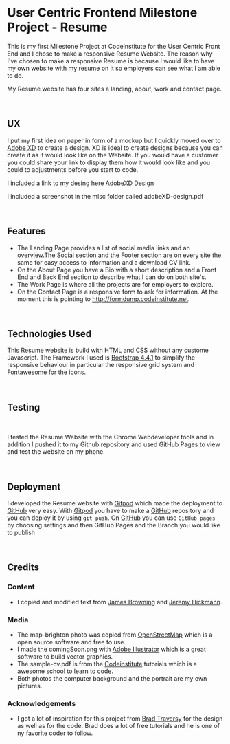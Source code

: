 # User Centric Frontend Milestone Project - Resume


This is my first Milestone Project at Codeinstitute for the User Centric Front End and I chose to make a responsive Resume Website.
The reason why I've chosen to make a responsive Resume is because I would like to have my own website with my resume on it so employers can see what I am able to do.

My Resume website has four sites a landing, about, work and contact page.


<br>

## UX

I put my first idea on paper in form of a mockup but I quickly moved over to [Adobe XD](https://www.adobe.com/uk/products/xd.html?sdid=88X75SKR&mv=search&ef_id=Cj0KCQiAvJXxBRCeARIsAMSkApokdEG1qLZ7AAelXbuk6Bx77_dvxmhqV1YGRG5SvEHNoULkb9UrjbsaAjVqEALw_wcB:G:s&s_kwcid=AL!3085!3!340667162876!e!!g!!adobe%20xd) to create a design.
XD is ideal to create designs because you can create it as it would look like on the Website.
If you would have a customer you could share your link to display them how it would look like and you 
could to adjustments before you start to code.

I included a link to my desing here [AdobeXD Design](https://xd.adobe.com/view/7c4d4b34-2d35-4f75-6c94-dc922dd6e609-0a7c/?hints=off)

I included a screenshot in the misc folder called adobeXD-design.pdf

<br>

## Features

- The Landing Page provides a list of social media links and an overview.The Social section and the Footer section are on every site the same for easy access to information and a download CV link.
- On the About Page you have a Bio with a short description and a Front End and Back End section to describe what I can do on both site's.
- The Work Page is where all the projects are for employers to explore.
- On the Contact Page is a responsive form to ask for information. At the moment this is pointing to http://formdump.codeinstitute.net.

<br>

## Technologies Used

This Resume website is build with HTML and CSS without any custome Javascript.
The Framework I used is [Bootstrap 4.4.1](https://getbootstrap.com/) to simplify the responsive behaviour in particular the responsive grid system
 and [Fontawesome](https://fontawesome.com/) for the icons.

 <br>

## Testing
<br>

I tested the Resume Website with the Chrome Webdeveloper tools and in addition I pushed it to my Github repository and used GitHub Pages to view and test the website on my phone.

<br>

## Deployment

I developed the Resume website with [Gitpod](https://gitpod.io/workspaces/) which made the deployment to [GitHub](https://github.com) very easy.
With [Gitpod](https://gitpod.io/workspaces/) you have to make a [GitHub](https://github.com) repository and you can deploy it by using `git push`.
On [GitHub](https://github.com/) you can use `GitHub pages` by choosing settings and then GitHub Pages and the Branch you would like to publish 

<br>

## Credits

### Content
- I copied and modified text from [James Browning](https://jamesbr.uk/) and [Jeremy Hickmann](https://jeremyhickman.co.uk/).

### Media
- The map-brighton photo was copied from [OpenStreetMap](https://www.openstreetmap.org/) which is a open source software and free to use.
- I made the comingSoon.png with [Adobe Illustrator](https://www.adobe.com/uk/products/illustrator.html?gclid=Cj0KCQiAmZDxBRDIARIsABnkbYT8cFYFIIUMO4BND1jtosVnU_p2I8KecW6Yje0rlnF1nsb6JD8z1J4aAiU1EALw_wcB&sdid=88X75SKR&mv=search&ef_id=Cj0KCQiAmZDxBRDIARIsABnkbYT8cFYFIIUMO4BND1jtosVnU_p2I8KecW6Yje0rlnF1nsb6JD8z1J4aAiU1EALw_wcB:G:s&s_kwcid=AL!3085!3!340693275316!b!!g!!%2Billustrator%20%2Badobe) which is a great software to build vector graphics.
- The sample-cv.pdf is from the [Codeinstitute](https://codeinstitute.net/) tutorials which is a awesome school to learn to code.
- Both photos the computer background and the portrait are my own pictures.

### Acknowledgements
- I got a lot of inspiration for this project from [Brad Traversy](https://www.traversymedia.com/) for the design as well as for the code. Brad does a lot of free tutorials and he is one of ny favorite coder to follow.



